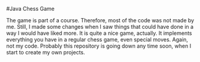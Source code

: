 #Java Chess Game

The game is part of a course. Therefore, most of the code was not made 
by me. Still, I made some changes when I saw things that could have done 
in a way I would have liked more. It is quite a nice game, actually. It 
implements everything you have in a regular chess game, even special 
moves. Again, not my code. Probably this repository is 
going down any time soon, when I start to create my own projects.
